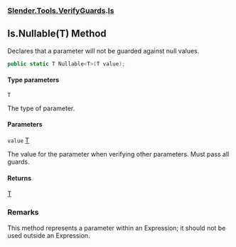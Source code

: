 ### [Slender.Tools.VerifyGuards](Slender.Tools.VerifyGuards.md 'Slender.Tools.VerifyGuards').[Is](Slender.Tools.VerifyGuards.Is.md 'Slender.Tools.VerifyGuards.Is')

## Is.Nullable<T>(T) Method

Declares that a parameter will not be guarded against null values.

```csharp
public static T Nullable<T>(T value);
```
#### Type parameters

<a name='Slender.Tools.VerifyGuards.Is.Nullable_T_(T).T'></a>

`T`

The type of parameter.
#### Parameters

<a name='Slender.Tools.VerifyGuards.Is.Nullable_T_(T).value'></a>

`value` [T](Slender.Tools.VerifyGuards.Is.Nullable_T_(T).md#Slender.Tools.VerifyGuards.Is.Nullable_T_(T).T 'Slender.Tools.VerifyGuards.Is.Nullable<T>(T).T')

The value for the parameter when verifying other parameters. Must pass all guards.

#### Returns
[T](Slender.Tools.VerifyGuards.Is.Nullable_T_(T).md#Slender.Tools.VerifyGuards.Is.Nullable_T_(T).T 'Slender.Tools.VerifyGuards.Is.Nullable<T>(T).T')

### Remarks
This method represents a parameter within an Expression; it should not be used outside an Expression.